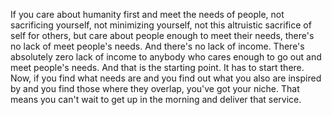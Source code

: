  If you care about humanity first and meet the needs of people, not sacrificing yourself, not minimizing yourself, not this altruistic sacrifice of self for others, but care about people enough to meet their needs, there's no lack of meet people's needs. And there's no lack of income. There's absolutely zero lack of income to anybody who cares enough to go out and meet people's needs. And that is the starting point. It has to start there. Now, if you find what needs are and you find out what you also are inspired by and you find those where they overlap, you've got your niche. That means you can't wait to get up in the morning and deliver that service.